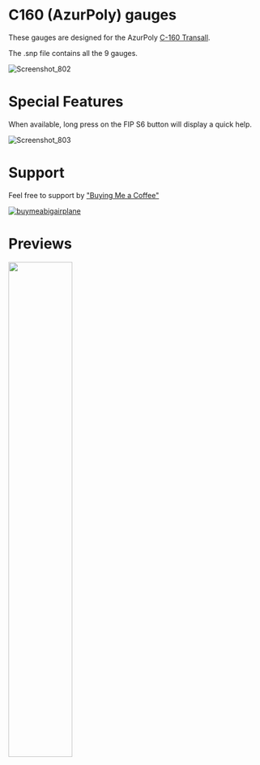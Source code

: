 # C160 (AzurPoly) gauges

These gauges are designed for the AzurPoly [C-160 Transall](https://azurpolygroup.com/c-160-transall/).

The .snp file contains all the 9 gauges.

![Screenshot_802](https://github.com/1l2p-dev/spad-fip-gauges/assets/26790042/5c821eab-3fa7-4880-8ec6-48d8d09bce51)

# Special Features

When available, long press on the FIP S6 button will display a quick help.

![Screenshot_803](https://github.com/1l2p-dev/spad-fip-gauges/assets/26790042/ff0edf25-c2c8-4c5f-b705-08fb18d76506)

# Support

Feel free to support by ["Buying Me a Coffee" ](https://buymeacoffee.com/1l2p)

[![buymeabigairplane](https://github.com/1l2p-dev/spad-fip-gauges/assets/26790042/db47cd19-976c-4e12-ae8c-80bd245a558b)](https://buymeacoffee.com/1l2p)

# Previews

<img src="https://github.com/1l2p-dev/spad-fip-gauges/assets/26790042/231b9236-c6b3-44c4-aa47-bed0b566a05c" width="50%">
